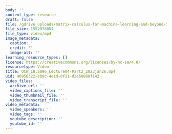 ```yaml
---
body: ''
content_type: resource
draft: false
file: /gdrive_uploads/matrix-calculus-for-machine-learning-and-beyond-iap-2023/1A065H99Yhsv0hU1C-wFftrck9xfhs31f/ocw_18s096_lecture04-part2_2023jan26.mp4
file_size: 1552978054
file_type: video/mp4
image_metadata:
  caption: ''
  credit: ''
  image-alt: ''
learning_resource_types: []
license: https://creativecommons.org/licenses/by-nc-sa/4.0/
resourcetype: Video
title: OCW_18.S096_Lecture04-Part2_2023jan26.mp4
uid: 40956322-eb8c-4e1d-8f21-d2e60888f142
video_files:
  archive_url: ''
  video_captions_file: ''
  video_thumbnail_file: ''
  video_transcript_file: ''
video_metadata:
  video_speakers: ''
  video_tags: ''
  youtube_description: ''
  youtube_id: ''
---
```

